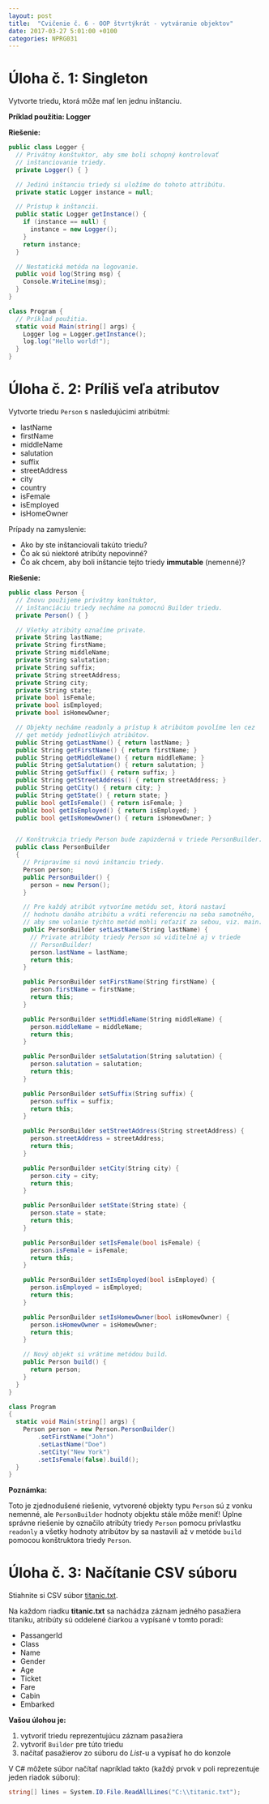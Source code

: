 ```yaml
---
layout: post
title:  "Cvičenie č. 6 - OOP štvrtýkrát - vytváranie objektov"
date: 2017-03-27 5:01:00 +0100
categories: NPRG031
---
```


# Úloha č. 1: Singleton

Vytvorte triedu, ktorá môže mať len jednu inštanciu.

**Príklad použitia: Logger**

**Riešenie:**
```c#
public class Logger {
  // Privátny konštuktor, aby sme boli schopný kontrolovať
  // inštanciovanie triedy.
  private Logger() { }

  // Jedinú inštanciu triedy si uložíme do tohoto attribútu.
  private static Logger instance = null;

  // Prístup k inštancii.
  public static Logger getInstance() {
    if (instance == null) {
      instance = new Logger();
    }
    return instance;
  }

  // Nestatická metóda na logovanie.
  public void log(String msg) {
    Console.WriteLine(msg);
  }
}

class Program {
  // Príklad použitia.
  static void Main(string[] args) {
    Logger log = Logger.getInstance();
    log.log("Hello world!");
  }
}
```

# Úloha č. 2: Príliš veľa atributov

Vytvorte triedu `Person` s nasledujúcimi atribútmi:

* lastName
* firstName
* middleName
* salutation
* suffix
* streetAddress
* city
* country
* isFemale
* isEmployed
* isHomeOwner

Prípady na zamyslenie:
* Ako by ste inštanciovali takúto triedu?
* Čo ak sú niektoré atribúty nepovinné?
* Čo ak chcem, aby boli inštancie tejto triedy **immutable** (nemenné)?

**Riešenie:**
```c#
public class Person {
  // Znovu použijeme privátny konštuktor,
  // inštanciáciu triedy necháme na pomocnú Builder triedu.
  private Person() { }

  // Všetky atribúty označíme private.
  private String lastName;
  private String firstName;
  private String middleName;
  private String salutation;
  private String suffix;
  private String streetAddress;
  private String city;
  private String state;
  private bool isFemale;
  private bool isEmployed;
  private bool isHomewOwner;

  // Objekty necháme readonly a prístup k atribútom povolíme len cez
  // get metódy jednotlivých atribútov.
  public String getLastName() { return lastName; }
  public String getFirstName() { return firstName; }
  public String getMiddleName() { return middleName; }
  public String getSalutation() { return salutation; }
  public String getSuffix() { return suffix; }
  public String getStreetAddress() { return streetAddress; }
  public String getCity() { return city; }
  public String getState() { return state; }
  public bool getIsFemale() { return isFemale; }
  public bool getIsEmployed() { return isEmployed; }
  public bool getIsHomewOwner() { return isHomewOwner; }


  // Konštrukcia triedy Person bude zapúzderná v triede PersonBuilder.
  public class PersonBuilder
  {
    // Pripravíme si novú inštanciu triedy.
    Person person;
    public PersonBuilder() {
      person = new Person();
    }

    // Pre každý atribút vytvoríme metódu set, ktorá nastaví
    // hodnotu danáho atribútu a vráti referenciu na seba samotného,
    // aby sme volanie týchto metód mohli reťaziť za sebou, viz. main.
    public PersonBuilder setLastName(String lastName) {
      // Private atribúty triedy Person sú viditelné aj v triede
      // PersonBuilder!
      person.lastName = lastName;
      return this;
    }

    public PersonBuilder setFirstName(String firstName) {
      person.firstName = firstName;
      return this;
    }

    public PersonBuilder setMiddleName(String middleName) {
      person.middleName = middleName;
      return this;
    }

    public PersonBuilder setSalutation(String salutation) {
      person.salutation = salutation;
      return this;
    }

    public PersonBuilder setSuffix(String suffix) {
      person.suffix = suffix;
      return this;
    }

    public PersonBuilder setStreetAddress(String streetAddress) {
      person.streetAddress = streetAddress;
      return this;
    }

    public PersonBuilder setCity(String city) {
      person.city = city;
      return this;
    }

    public PersonBuilder setState(String state) {
      person.state = state;
      return this;
    }

    public PersonBuilder setIsFemale(bool isFemale) {
      person.isFemale = isFemale;
      return this;
    }

    public PersonBuilder setIsEmployed(bool isEmployed) {
      person.isEmployed = isEmployed;
      return this;
    }

    public PersonBuilder setIsHomewOwner(bool isHomewOwner) {
      person.isHomewOwner = isHomewOwner;
      return this;
    }

    // Nový objekt si vrátime metódou build.
    public Person build() {
      return person;
    }
  }
}

class Program
{
  static void Main(string[] args) {
    Person person = new Person.PersonBuilder()
        .setFirstName("John")
        .setLastName("Doe")
        .setCity("New York")
        .setIsFemale(false).build();
  }
}
```

**Poznámka:**

Toto je zjednodušené riešenie, vytvorené objekty typu `Person` sú z vonku nemenné,
ale `PersonBuilder` hodnoty objektu stále môže meniť! Úplne správne riešenie by
označilo atribúty triedy `Person` pomocu prívlastku `readonly` a všetky hodnoty
atribútov by sa nastavili až v metóde `build` pomocou konštruktora triedy `Person`.

# Úloha č. 3: Načítanie CSV súboru

Stiahnite si CSV súbor [titanic.txt](https://github.com/zviri/NPRG031/blob/master/src/class6/titanic.txt).

Na každom riadku **titanic.txt** sa nachádza záznam
jedného pasažiera titaniku, atribúty sú oddelené čiarkou a vypísané v tomto poradí:

* PassangerId
* Class
* Name
* Gender
* Age
* Ticket
* Fare
* Cabin
* Embarked

**Vašou úlohou je:**

1. vytvoriť triedu reprezentujúcu záznam pasažiera
1. vytvoriť `Builder` pre túto triedu
1. načítať pasažierov zo súboru do *List*-u a vypísať ho do konzole

V C# môžete súbor načítať napríklad takto (každý prvok v poli reprezentuje jeden riadok súboru):
```c#
string[] lines = System.IO.File.ReadAllLines("C:\\titanic.txt");
```
